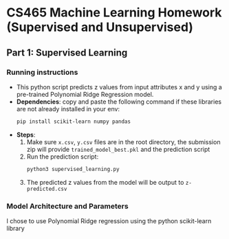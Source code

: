 # CS465 Machine Learning Homework (Supervised and Unsupervised)

## Part 1: Supervised Learning
### Running instructions
- This python script predicts z values from input attributes x and y using a pre-trained Polynomial Ridge Regression model.
- **Dependencies**: copy and paste the following command if these libraries are not already installed in your env:
  ```bash
  pip install scikit-learn numpy pandas
- **Steps**:
  1. Make sure `x.csv`, `y.csv` files are in the root directory, the submission zip will provide `trained_model_best.pkl` and the prediction script
  2. Run the prediction script:
     ```bash
     python3 supervised_learning.py
  3. The predicted z values from the model will be output to `z-predicted.csv`
 
### Model Architecture and Parameters
I chose to use Polynomial Ridge regression using the python scikit-learn library
